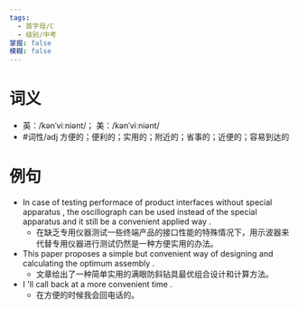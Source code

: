 ```yaml
---
tags:
  - 首字母/C
  - 级别/中考
掌握: false
模糊: false
---
```

# 词义
- 英：/kənˈviːniənt/； 美：/kənˈviːniənt/
- #词性/adj  方便的；便利的；实用的；附近的；省事的；近便的；容易到达的
# 例句
- In case of testing performace of product interfaces without special apparatus , the oscillograph can be used instead of the special apparatus and it still be a convenient applied way .
	- 在缺乏专用仪器测试一些终端产品的接口性能的特殊情况下，用示波器来代替专用仪器进行测试仍然是一种方便实用的办法。
- This paper proposes a simple but convenient way of designing and calculating the optimum assembly .
	- 文章给出了一种简单实用的满眼防斜钻具最优组合设计和计算方法。
- I 'll call back at a more convenient time .
	- 在方便的时候我会回电话的。
